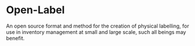 # Open-Label
An open source format and method for the creation of physical labelling, for use in inventory management at small and large scale, such all beings may benefit.
